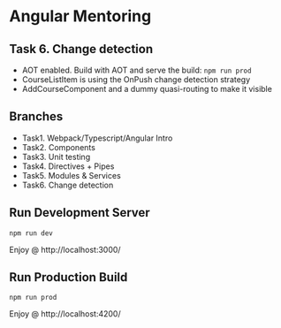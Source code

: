 # Angular Mentoring

## Task 6. Change detection
 - AOT enabled. Build with AOT and serve the build: `npm run prod`
 - CourseListItem is using the OnPush change detection strategy
 - AddCourseComponent and a dummy quasi-routing to make it visible

## Branches
 - Task1. Webpack/Typescript/Angular Intro
 - Task2. Components
 - Task3. Unit testing
 - Task4. Directives + Pipes
 - Task5. Modules & Services
 - Task6. Change detection

## Run Development Server
```
npm run dev
```
Enjoy @ http://localhost:3000/

## Run Production Build
```
npm run prod
```
Enjoy @ http://localhost:4200/
